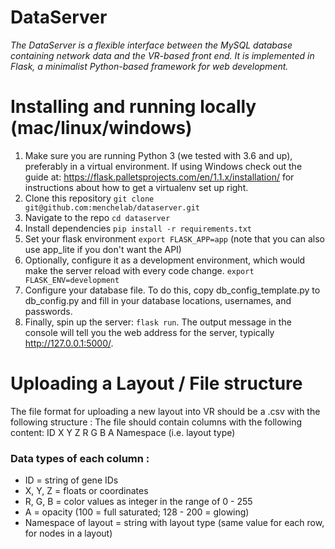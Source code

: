 # DataServer

*The DataServer is a flexible interface between the MySQL database
containing network data and the VR-based front end. It is implemented
in Flask, a minimalist Python-based framework for web development.*

# Installing and running locally (mac/linux/windows)

1. Make sure you are running Python 3 (we tested with 3.6 and up),
   preferably in a virtual environment. If using Windows check out the guide at: https://flask.palletsprojects.com/en/1.1.x/installation/ for instructions about how to get a virtualenv set up right.
1. Clone this repository `git clone git@github.com:menchelab/dataserver.git`
1. Navigate to the repo `cd dataserver`
1. Install dependencies `pip install -r requirements.txt`
1. Set your flask environment `export FLASK_APP=app` (note that you can
   also use app_lite if you don't want the API)
1. Optionally, configure it as a development environment, which would
   make the server reload with every code change. `export FLASK_ENV=development`
1. Configure your database file. To do this, copy db_config_template.py
   to db_config.py and fill in your database locations, usernames, and
   passwords.
1. Finally, spin up the server: `flask run`. The output message
   in the console will tell you the web address for the server,
   typically http://127.0.0.1:5000/.


# Uploading a Layout / File structure

The file format for uploading a new layout into VR should be a .csv with the following structure :
The file should contain columns with the following content: ID X Y Z R G B A Namespace (i.e. layout type)

### Data types of each column : 
- ID = string of gene IDs
- X, Y, Z = floats or coordinates
- R, G, B  = color values as integer in the range of 0 - 255
- A = opacity (100 = full saturated; 128 - 200 = glowing)
- Namespace of layout = string with layout type (same value for each row, for nodes in a layout) 

